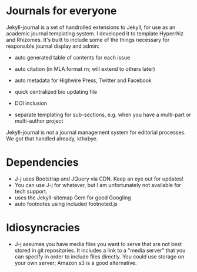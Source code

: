 # Journals for everyone

Jekyll-journal is a set of handrolled extensions to Jekyll, for use as an academic journal templating system. I developed it to template Hyperrhiz and Rhizomes. It's built to include some of the things necessary for responsible journal display and admin:

- auto generated table of contents for each issue
- auto citation (in MLA format rn; will extend to others later)
- auto metadata for Highwire Press, Twitter and Facebook
- quick centralized bio updating file
- DOI inclusion

- separate templating for sub-sections, e.g. when you have a multi-part or multi-author project

Jekyll-journal is *not* a journal management system for editorial processes. We got that handled already, kthxbye.

# Dependencies

- J-j uses Bootstrap and JQuery via CDN. Keep an eye out for updates!
- You can use J-j for whatever, but I am unfortunately not available for tech support.
- uses the Jekyll-sitemap Gem for good Googling
- auto footnotes using included footnoted.js

# Idiosyncracies

- J-j assumes you have media files you want to serve that are not best stored in git repositories. It includes a link to a "media server" that you can specify in order to include files directly. You could use storage on your own server; Amazon s3 is a good alternative.
